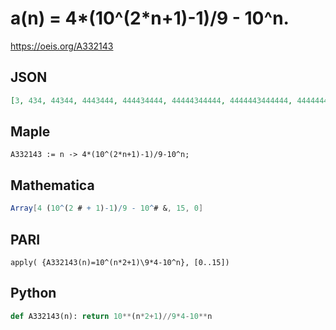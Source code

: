 # a\(n\) \= 4\*\(10^\(2\*n\+1\)\-1\)/9 \- 10^n\.
https://oeis.org/A332143
## JSON
```JSON
[3, 434, 44344, 4443444, 444434444, 44444344444, 4444443444444, 444444434444444, 44444444344444444, 4444444443444444444, 444444444434444444444, 44444444444344444444444, 4444444444443444444444444, 444444444444434444444444444, 44444444444444344444444444444, 4444444444444443444444444444444]
```
## Maple
```Maple
A332143 := n -> 4*(10^(2*n+1)-1)/9-10^n;
```
## Mathematica
```Mathematica
Array[4 (10^(2 # + 1)-1)/9 - 10^# &, 15, 0]
```
## PARI
```PARI
apply( {A332143(n)=10^(n*2+1)\9*4-10^n}, [0..15])
```
## Python
```Python
def A332143(n): return 10**(n*2+1)//9*4-10**n
```
